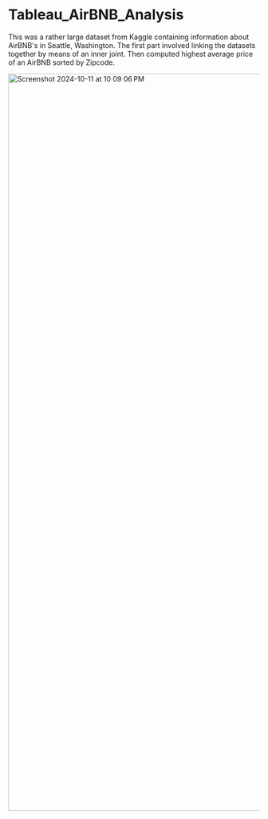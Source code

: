 # Tableau_AirBNB_Analysis

This was a rather large dataset from Kaggle containing information about AirBNB's in Seattle, Washington. 
The first part involved linking the datasets together by means of an inner joint. 
Then computed highest average price of an AirBNB sorted by Zipcode. 

<img width="1475" alt="Screenshot 2024-10-11 at 10 09 06 PM" src="https://github.com/user-attachments/assets/963ff4db-23b3-4075-a5bb-029af4c03c75">
